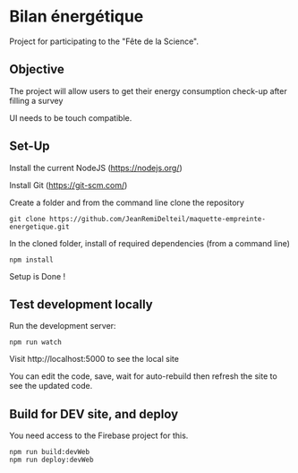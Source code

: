 # Bilan énergétique

Project for participating to the "Fête de la Science".

## Objective

The project will allow users to get their energy consumption check-up after filling a survey

UI needs to be touch compatible.

## Set-Up

Install the current NodeJS (https://nodejs.org/)

Install Git (https://git-scm.com/)

Create a folder and from the command line clone the repository
```
git clone https://github.com/JeanRemiDelteil/maquette-empreinte-energetique.git
```

In the cloned folder, install of required dependencies (from a command line)
```
npm install
```

Setup is Done !

## Test development locally

Run the development server:
```
npm run watch
```

Visit http://localhost:5000 to see the local site

You can edit the code, save, wait for auto-rebuild then refresh the site to see the updated code.

## Build for DEV site, and deploy
You need access to the Firebase project for this.

```
npm run build:devWeb
npm run deploy:devWeb
```
